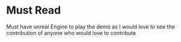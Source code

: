 # Must Read
Must have unreal Engine to play the demo as I would love to see the contribution of anyone who would love to contribute
